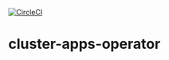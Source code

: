 [![CircleCI](https://circleci.com/gh/giantswarm/cluster-apps-operator.svg?&style=shield)](https://circleci.com/gh/giantswarm/cluster-apps-operator)

# cluster-apps-operator
